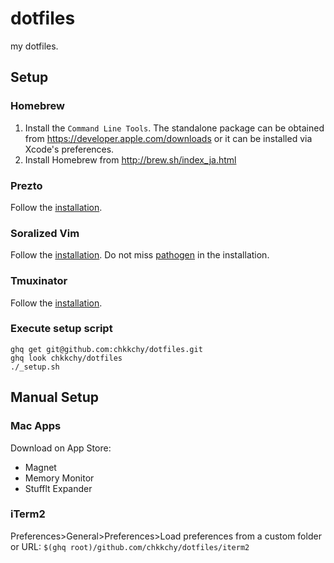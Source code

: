 dotfiles
==================================================
my dotfiles.


Setup
--------------------------------------------------


### Homebrew
1. Install the `Command Line Tools`. The standalone package can be obtained from <https://developer.apple.com/downloads> or it can be installed via Xcode's preferences.
2. Install Homebrew from <http://brew.sh/index_ja.html>

### Prezto
Follow the [installation](https://github.com/chkkchy/prezto#installation).


### Soralized Vim
Follow the [installation](https://github.com/altercation/vim-colors-solarized#option-2-pathogen-installation-recommended).
Do not miss [pathogen](https://github.com/tpope/vim-pathogen#installation) in the installation.


### Tmuxinator
Follow the [installation](https://github.com/tmuxinator/tmuxinator#installation).


### Execute setup script
```
ghq get git@github.com:chkkchy/dotfiles.git
ghq look chkkchy/dotfiles
./_setup.sh
```


Manual Setup
--------------------------------------------------


### Mac Apps
Download on App Store:

- Magnet
- Memory Monitor
- Stufflt Expander


### iTerm2
Preferences>General>Preferences>Load preferences from a custom folder or URL: `$(ghq root)/github.com/chkkchy/dotfiles/iterm2`

